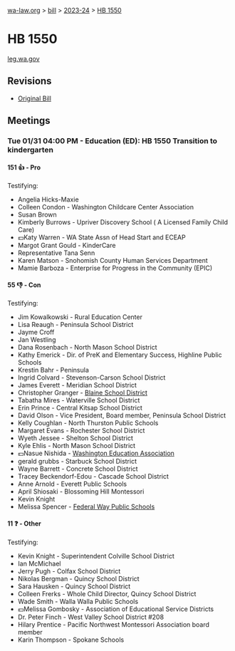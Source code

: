 [wa-law.org](/) > [bill](/bill/) > [2023-24](/bill/2023-24/) > [HB 1550](/bill/2023-24/hb/1550/)

# HB 1550
[leg.wa.gov](https://app.leg.wa.gov/billsummary?BillNumber=1550&Year=2023&Initiative=false)

## Revisions
* [Original Bill](1/)

## Meetings
### Tue 01/31 04:00 PM - Education (ED): HB 1550 Transition to kindergarten
#### 151 👍 - Pro
Testifying:
* Angelia Hicks-Maxie
* Colleen Condon - Washington Childcare Center Association
* Susan Brown
* Kimberly Burrows - Upriver Discovery School ( A Licensed Family Child Care)
* 💵Katy Warren - WA State Assn of Head Start and ECEAP
* Margot Grant Gould - KinderCare
* Representative Tana Senn
* Karen Matson - Snohomish County Human Services Department
* Mamie Barboza - Enterprise for Progress in the Community (EPIC)

#### 55 👎 - Con
Testifying:
* Jim Kowalkowski - Rural Education Center
* Lisa Reaugh - Peninsula School District
* Jayme Croff
* Jan Westling
* Dana Rosenbach - North Mason School District
* Kathy Emerick - Dir. of PreK and Elementary Success, Highline Public Schools
* Krestin Bahr - Peninsula
* Ingrid Colvard - Stevenson-Carson School District
* James Everett - Meridian School District
* Christopher Granger - [Blaine School District](/org/blaine_school_district/)
* Tabatha Mires - Waterville School District
* Erin Prince - Central Kitsap School District
* David Olson - Vice President, Board member,  Peninsula School District
* Kelly Coughlan - North Thurston Public Schools
* Margaret Evans - Rochester School District
* Wyeth Jessee - Shelton School District
* Kyle Ehlis - North Mason School District
* 💵Nasue Nishida - [Washington Education Association](/org/washington_education_association/)
* gerald grubbs - Starbuck School District
* Wayne Barrett - Concrete School District
* Tracey Beckendorf-Edou - Cascade School District
* Anne Arnold - Everett Public Schools
* April Shiosaki - Blossoming Hill Montessori
* Kevin Knight
* Melissa Spencer - [Federal Way Public Schools](/org/federal_way_public_schools/)

#### 11 ❓ - Other
Testifying:
* Kevin Knight - Superintendent Colville School District
* Ian McMichael
* Jerry Pugh - Colfax School District
* Nikolas Bergman - Quincy School District
* Sara Hausken - Quincy School District
* Colleen Frerks - Whole Child Director, Quincy School District
* Wade Smith - Walla Walla Public Schools
* 💵Melissa Gombosky - Association of Educational Service Districts
* Dr. Peter Finch - West Valley School District #208
* Hilary Prentice - Pacific Northwest Montessori Association board member
* Karin Thompson - Spokane Schools
